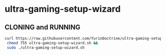 # ultra-gaming-setup-wizard

## CLONING and RUNNING

```sh
curl https://raw.githubusercontent.com/YurinDoctrine/ultra-gaming-setup-wizard/main/ultra-gaming-setup-wizard.sh >ultra-gaming-setup-wizard.sh &&
 chmod 755 ultra-gaming-setup-wizard.sh &&
 sudo ./ultra-gaming-setup-wizard.sh
```
